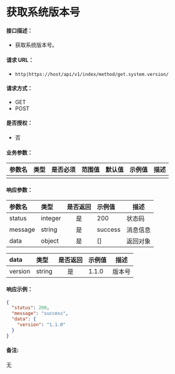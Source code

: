 # 获取系统版本号

#### 接口描述：
- 获取系统版本号。

#### 请求 URL：
- `http|https://host/api/v1/index/method/get.system.version/`

#### 请求方式：
- GET
- POST

#### 是否授权：
- 否

#### 业务参数：
|参数名|类型|是否必须|范围值|默认值|示例值|描述|
|:----|:---|:---:|:-----|:-----|:-----|-----|
| | | | | | | | |

#### 响应参数：
|参数名|类型|是否返回|示例值|描述|
|:-----|:-----|:---:|:-----|-----|
|status |integer |是 |200 |状态码 |
|message |string |是 |success |消息信息 |
|data |object |是 |[] |返回对象 |

|data|类型|是否返回|示例值|描述|
|:-----|:-----|:---:|:-----|-----|
|version |string |是 |1.1.0 |版本号 |

#### 响应示例：
```json
{
  "status": 200,
  "message": "success",
  "data": {
    "version": "1.1.0"
  }
}
```

#### 备注:
无
